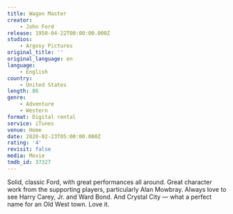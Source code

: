 ```yaml
---
title: Wagon Master
creator:
    - John Ford
release: 1950-04-22T00:00:00.000Z
studios:
    - Argosy Pictures
original_title: ''
original_language: en
language:
    - English
country:
    - United States
length: 86
genre:
    - Adventure
    - Western
format: Digital rental
service: iTunes
venue: Home
date: 2020-02-23T05:00:00.000Z
rating: '4'
revisit: false
media: Movie
tmdb_id: 37327
---
```


Solid, classic Ford, with great performances all around. Great character work from the supporting players, particularly Alan Mowbray. Always love to see Harry Carey, Jr. and Ward Bond. And Crystal City — what a perfect name for an Old West town. Love it.
